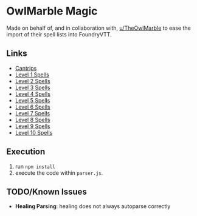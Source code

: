 # OwlMarble Magic

Made on behalf of, and in collaboration with, [u/TheOwlMarble](https://www.reddit.com/user/TheOwlMarble) to ease the import of their spell lists into FoundryVTT.

## Links

- [Cantrips](./spells/levels/00.md)
- [Level 1 Spells](./spells/levels/01.md)
- [Level 2 Spells](./spells/levels/02.md)
- [Level 3 Spells](./spells/levels/03.md)
- [Level 4 Spells](./spells/levels/04.md)
- [Level 5 Spells](./spells/levels/05.md)
- [Level 6 Spells](./spells/levels/06.md)
- [Level 7 Spells](./spells/levels/07.md)
- [Level 8 Spells](./spells/levels/08.md)
- [Level 9 Spells](./spells/levels/09.md)
- [Level 10 Spells](./spells/levels/10.md)

## Execution

1. run `npm install`
2. execute the code within `parser.js`.

## TODO/Known Issues

- **Healing Parsing**: healing does not always autoparse correctly